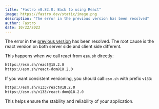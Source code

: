 ```yaml
---
title: "Fastro v0.82.0: Back to using React"
image: https://fastro.dev/static/image.png
description: "The error in the previous version has been resolved"
author: Fastro
date: 10/22/2023
---
```


The error in the [previous version](/blog/preact_and_encrypted_props) has been
resolved. The root cause is the react version on both server side and client
side different.

This happens when we call react from `esm.sh` directly:

```bash
https://esm.sh/react@18.2.0
https://esm.sh/react-dom@18.2.0
```

If you want consistent versioning, you should call `esm.sh` with prefix `v133`:

```bash
https://esm.sh/v133/react@18.2.0
https://esm.sh/v133/react-dom@18.2.0
```

This helps ensure the stability and reliability of your application.
